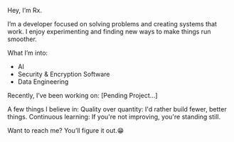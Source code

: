 Hey, I’m Rx.

I’m a developer focused on solving problems and creating systems that work. I enjoy experimenting and finding new ways to make things run smoother.

What I’m into:
- AI
- Security & Encryption Software
- Data Engineering

Recently, I’ve been working on:
[Pending Project...]

A few things I believe in:
Quality over quantity: I'd rather build fewer, better things.
Continuous learning: If you're not improving, you're standing still.

Want to reach me? You’ll figure it out.😁

